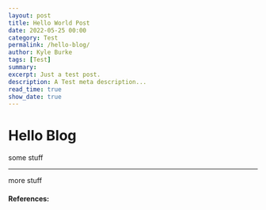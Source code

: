 ```yaml
---
layout: post
title: Hello World Post
date: 2022-05-25 00:00
category: Test
permalink: /hello-blog/
author: Kyle Burke
tags: [Test]
summary: 
excerpt: Just a test post.
description: A Test meta description...
read_time: true
show_date: true
---
```

# Hello Blog

some stuff

***

more stuff

#### References:

